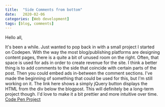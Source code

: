 ```yaml
---
title:  "Side Comments from bottom"
date:   2020-02-06
categories: [Web development]
tags: [blog, comments]
---
```


Hello all, 

It's been a while. Just wanted to pop back in with a small project I started on Codepen. With the way the most blog/publishing platforms are designing content pages, there is a quite a bit of unused room on the right. Often, that space is used for ads in order to create revenue for the site. I think a better thing is to add comments to the side that coincide with certain parts of the post. Then you could embed ads in-between the comment sections. I've made the beginning of something that could be used for this, but I'm still working on it. The link here shows a simply jQuery button displays the HTML from the div below the blogpost. This will definitely be a long-term project though. I'd love to make it a bit prettier and more intuitive over time.
[Code Pen Project](https://codepen.io/cameroncrobinson/pen/ZEYjZEb)